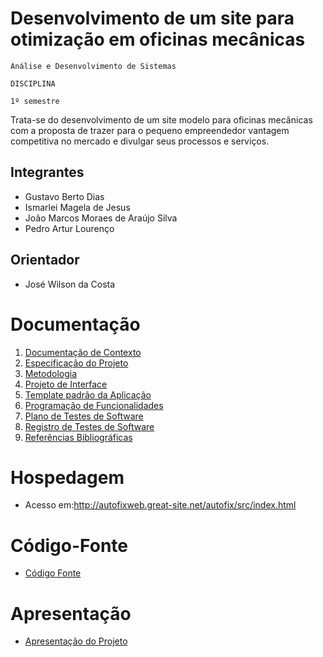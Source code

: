 # Desenvolvimento de um site para otimização em oficinas mecânicas 

`Análise e Desenvolvimento de Sistemas`

`DISCIPLINA`

`1º semestre`

Trata-se do desenvolvimento de um site modelo para oficinas mecânicas com a proposta de trazer para o pequeno empreendedor vantagem competitiva no mercado e divulgar seus processos e serviços.

## Integrantes

* Gustavo Berto Dias  
* Ismarlei Magela de Jesus 
* João Marcos Moraes de Araújo Silva 
* Pedro Artur Lourenço 

## Orientador

* José Wilson da Costa

# Documentação

<ol>
<li><a href="documentos/01-Documentação de Contexto.md"> Documentação de Contexto</a></li>
<li><a href="documentos/02-Especificação do Projeto.md"> Especificação do Projeto</a></li>
<li><a href="documentos/03-Metodologia.md"> Metodologia</a></li>
<li><a href="documentos/04-Projeto de Interface.md"> Projeto de Interface</a></li>
<li><a href="documentos/05-Template padrão da Aplicação.md"> Template padrão da Aplicação</a></li>
<li><a href="documentos/06-Programação de Funcionalidades.md"> Programação de Funcionalidades</a></li>
<li><a href="documentos/07-Plano de Testes de Software.md"> Plano de Testes de Software</a></li>
<li><a href="documentos/08-Registro de Testes de Software.md"> Registro de Testes de Software</a></li>
<li><a href="documentos/09-Referências.md"> Referências Bibliográficas</a></li>
</ol>

# Hospedagem

* Acesso em:http://autofixweb.great-site.net/autofix/src/index.html
 

# Código-Fonte

* <a href="codigo-fonte/README.md">Código Fonte</a>

# Apresentação

* <a href="apresentacao/README.md">Apresentação do Projeto</a>
